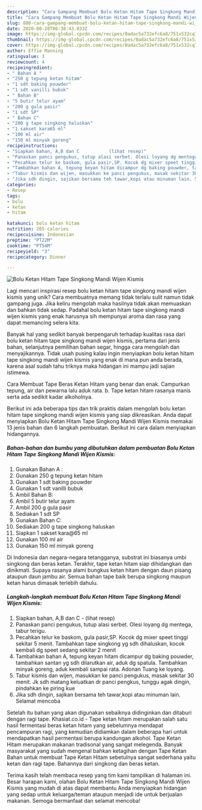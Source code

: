 ```yaml
---
description: "Cara Gampang Membuat Bolu Ketan Hitam Tape Singkong Mandi Wijen Kismis Anti Gagal"
title: "Cara Gampang Membuat Bolu Ketan Hitam Tape Singkong Mandi Wijen Kismis Anti Gagal"
slug: 886-cara-gampang-membuat-bolu-ketan-hitam-tape-singkong-mandi-wijen-kismis-anti-gagal
date: 2020-08-28T06:38:43.033Z
image: https://img-global.cpcdn.com/recipes/0adac5a732efc6a8/751x532cq70/bolu-ketan-hitam-tape-singkong-mandi-wijen-kismis-foto-resep-utama.jpg
thumbnail: https://img-global.cpcdn.com/recipes/0adac5a732efc6a8/751x532cq70/bolu-ketan-hitam-tape-singkong-mandi-wijen-kismis-foto-resep-utama.jpg
cover: https://img-global.cpcdn.com/recipes/0adac5a732efc6a8/751x532cq70/bolu-ketan-hitam-tape-singkong-mandi-wijen-kismis-foto-resep-utama.jpg
author: Effie Manning
ratingvalue: 3
reviewcount: 4
recipeingredient:
- " Bahan A "
- "250 g tepung ketan hitam"
- "1 sdt baking pouwder"
- "1 sdt vanilli bubuk"
- " Bahan B"
- "5 butir telur ayam"
- "200 g gula pasir"
- "1 sdt SP"
- " Bahan C"
- "200 g tape singkong haluskan"
- "1 sakset kara65 ml"
- "100 ml air"
- "150 ml minyak goreng"
recipeinstructions:
- "Siapkan bahan, A,B dan C           (lihat resep)"
- "Panaskan panci pengukus, tutup alasi serbet. Olesi loyang dg mentega, tabur terigu."
- "Pecahkan telur ke baskom, gula pasir,SP. Kocok dg mixer speet tinggi sekitar 5 menit. Tambahkan tape singkong yg sdh dihaluskan, kocok kembali dg speet sedang sekitar 2 menit"
- "Tambahkan bahan A, tepung keyan hitam dicampur dg baking pouwder, tambahkan santan yg sdh dilarutkan air, aduk dg spatula. Tambahkan minyak goreng, aduk kembali sampai rata. Adonan Tuang ke loyang."
- "Tabur kismis dan wijen, masukkan ke panci pengukus, masak sekitar 30 menit. Jk sdh matang keluatkan dr panci pengkus, tunggu agak dingin, pindahkan ke piring kue"
- "Jika sdh dingin, sajikan bersama teh tawar,kopi atau minuman lain. Selamat mencoba"
categories:
- Resep
tags:
- bolu
- ketan
- hitam

katakunci: bolu ketan hitam 
nutrition: 265 calories
recipecuisine: Indonesian
preptime: "PT22M"
cooktime: "PT54M"
recipeyield: "3"
recipecategory: Dinner

---
```



![Bolu Ketan Hitam Tape Singkong Mandi Wijen Kismis](https://img-global.cpcdn.com/recipes/0adac5a732efc6a8/751x532cq70/bolu-ketan-hitam-tape-singkong-mandi-wijen-kismis-foto-resep-utama.jpg)

Lagi mencari inspirasi resep bolu ketan hitam tape singkong mandi wijen kismis yang unik? Cara membuatnya memang tidak terlalu sulit namun tidak gampang juga. Jika keliru mengolah maka hasilnya tidak akan memuaskan dan bahkan tidak sedap. Padahal bolu ketan hitam tape singkong mandi wijen kismis yang enak harusnya sih mempunyai aroma dan rasa yang dapat memancing selera kita.

Banyak hal yang sedikit banyak berpengaruh terhadap kualitas rasa dari bolu ketan hitam tape singkong mandi wijen kismis, pertama dari jenis bahan, selanjutnya pemilihan bahan segar, hingga cara mengolah dan menyajikannya. Tidak usah pusing kalau ingin menyiapkan bolu ketan hitam tape singkong mandi wijen kismis yang enak di mana pun anda berada, karena asal sudah tahu triknya maka hidangan ini mampu jadi sajian istimewa.

Cara Membuat Tape Beras Ketan Hitam yang benar dan enak. Campurkan tepung, air dan pewarna lalu aduk rata. b. Tape ketan hitam rasanya manis serta ada sedikit kadar alkoholnya.


Berikut ini ada beberapa tips dan trik praktis dalam mengolah bolu ketan hitam tape singkong mandi wijen kismis yang siap dikreasikan. Anda dapat menyiapkan Bolu Ketan Hitam Tape Singkong Mandi Wijen Kismis memakai 13 jenis bahan dan 6 langkah pembuatan. Berikut ini cara dalam menyiapkan hidangannya.

<!--inarticleads1-->

##### Bahan-bahan dan bumbu yang dibutuhkan dalam pembuatan Bolu Ketan Hitam Tape Singkong Mandi Wijen Kismis:

1. Gunakan  Bahan A :
1. Gunakan 250 g tepung ketan hitam
1. Gunakan 1 sdt baking pouwder
1. Gunakan 1 sdt vanilli bubuk
1. Ambil  Bahan B:
1. Ambil 5 butir telur ayam
1. Ambil 200 g gula pasir
1. Sediakan 1 sdt SP
1. Gunakan  Bahan C:
1. Sediakan 200 g tape singkong haluskan
1. Siapkan 1 sakset kara@65 ml
1. Gunakan 100 ml air
1. Gunakan 150 ml minyak goreng


Di Indonesia dan negara-negara tetangganya, substrat ini biasanya umbi singkong dan beras ketan. Terakhir, tape ketan hitam siap dihidangkan dan dinikmati. Supaya rasanya alami bungkus ketan hitam dengan daun pisang ataupun daun jambu air. Semua bahan tape baik berupa singkong maupun ketan harus dimasak terlebih dahulu. 

<!--inarticleads2-->

##### Langkah-langkah membuat Bolu Ketan Hitam Tape Singkong Mandi Wijen Kismis:

1. Siapkan bahan, A,B dan C -           (lihat resep)
1. Panaskan panci pengukus, tutup alasi serbet. Olesi loyang dg mentega, tabur terigu.
1. Pecahkan telur ke baskom, gula pasir,SP. Kocok dg mixer speet tinggi sekitar 5 menit. Tambahkan tape singkong yg sdh dihaluskan, kocok kembali dg speet sedang sekitar 2 menit
1. Tambahkan bahan A, tepung keyan hitam dicampur dg baking pouwder, tambahkan santan yg sdh dilarutkan air, aduk dg spatula. Tambahkan minyak goreng, aduk kembali sampai rata. Adonan Tuang ke loyang.
1. Tabur kismis dan wijen, masukkan ke panci pengukus, masak sekitar 30 menit. Jk sdh matang keluatkan dr panci pengkus, tunggu agak dingin, pindahkan ke piring kue
1. Jika sdh dingin, sajikan bersama teh tawar,kopi atau minuman lain. Selamat mencoba


Setelah itu bahan yang akan digunakan sebaiknya didinginkan dan ditaburi dengan ragi tape. Khasiat.co.id - Tape ketan hitam merupakan salah satu hasil fermentasi beras ketan hitam yang sebelumnya mendapat pencampuran ragi, yang kemudian didiamkan dalam beberapa hari untuk mendapatkan hasil permentasi berupa kandungan alkohol. Tape Ketan Hitam merupakan makanan tradisonal yang sangat melegenda. Banyak masyarakat yang sudah mengenal bahkan ketagihan dengan Tape Ketan Bahan untuk membuat Tape Ketan Hitam sebetulnya sangat sederhana yaitu ketan dan ragi tape. Bahannya dari singkong dan beras ketan. 

Terima kasih telah membaca resep yang tim kami tampilkan di halaman ini. Besar harapan kami, olahan Bolu Ketan Hitam Tape Singkong Mandi Wijen Kismis yang mudah di atas dapat membantu Anda menyiapkan hidangan yang sedap untuk keluarga/teman ataupun menjadi ide untuk berjualan makanan. Semoga bermanfaat dan selamat mencoba!

